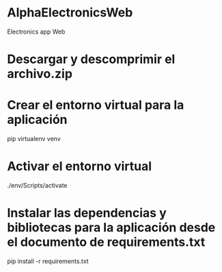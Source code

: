 # AlphaElectronicsWeb
Electronics app Web

# Descargar y descomprimir el archivo.zip

# Crear el entorno virtual para la aplicación
pip virtualenv venv

# Activar el entorno virtual
./env/Scripts/activate

# Instalar las dependencias y bibliotecas para la aplicación desde el documento de requirements.txt
pip install -r requirements.txt

#
